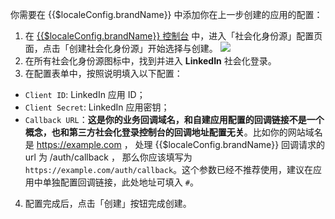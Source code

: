 <IntegrationDetailCard :title="`在 ${$localeConfig.brandName} 填入 LinkedIn 应用配置`">

你需要在 {{$localeConfig.brandName}} 中添加你在上一步创建的应用的配置：

1. 在 [{{$localeConfig.brandName}} 控制台](https://console.authing.cn) 中，进入「社会化身份源」配置页面，点击「创建社会化身份源」开始选择与创建。
![](~@imagesEnUs/connections/create-social-idp.jpg)
2. 在所有社会化身份源图标中，找到并进入 **LinkedIn** 社会化登录。
3. 在配置表单中，按照说明填入以下配置：

- `Client ID`: LinkedIn 应用 ID；
- `Client Secret`: LinkedIn 应用密钥；
- `Callback URL`：**这是你的业务回调域名，和自建应用配置的回调链接不是一个概念，也和第三方社会化登录控制台的回调地址配置无关**。比如你的网站域名是 https://example.com ， 处理 {{$localeConfig.brandName}} 回调请求的 url 为 /auth/callback ， 那么你应该填写为 `https://example.com/auth/callback`。这个参数已经不推荐使用，建议在应用中单独配置回调链接，此处地址可填入 `#`。


4. 配置完成后，点击「创建」按钮完成创建。

</IntegrationDetailCard>